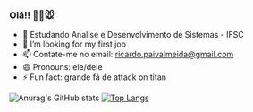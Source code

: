 ### Olá!! ✌🏿🐭

- 🌱 Estudando Analise e Desenvolvimento de Sistemas - IFSC
- 👯 I’m looking for my first job
- 📫 Contate-me no email: ricardo.paivalmeida@gmail.com
- 😄 Pronouns: ele/dele
- ⚡ Fun fact: grande fã de attack on titan

![Anurag's GitHub stats](https://github-readme-stats.vercel.app/api?username=anuraghazra&show_icons=true&theme=radical)    [![Top Langs](https://github-readme-stats.vercel.app/api/top-langs/?username=Ricardo-P4iva)](https://github.com/anuraghazra/github-readme-stats)


